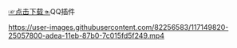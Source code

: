 [☞点击下载☜](https://github.com/Monbius/employ/files/6427189/QQQ.zip)QQ插件


https://user-images.githubusercontent.com/82256583/117149820-25057800-adea-11eb-87b0-7c015fd5f249.mp4

